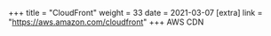 +++
title = "CloudFront"
weight = 33
date = 2021-03-07
[extra]
link = "https://aws.amazon.com/cloudfront"
+++
AWS CDN

